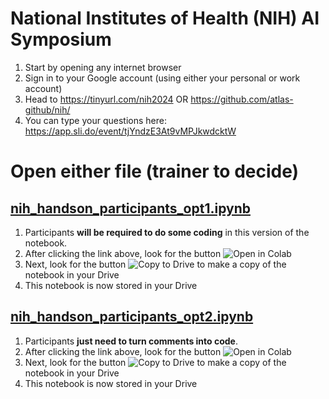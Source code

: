 # National Institutes of Health (NIH) AI Symposium

1. Start by opening any internet browser
2. Sign in to your Google account (using either your personal or work account)
3. Head to https://tinyurl.com/nih2024 OR https://github.com/atlas-github/nih/
4. You can type your questions here: https://app.sli.do/event/tjYndzE3At9vMPJkwdcktW

# Open either file (trainer to decide)

## [nih_handson_participants_opt1.ipynb](https://github.com/atlas-github/nih/blob/main/nih_handson_participants_opt1.ipynb)
1. Participants **will be required to do some coding** in this version of the notebook.
2. After clicking the link above, look for the button ![Open in Colab](https://github.com/atlas-github/nih/assets/50855923/2bc9497c-af85-494a-98d5-d3fd13f5393a)
3. Next, look for the button ![Copy to Drive](https://github.com/atlas-github/nih/assets/50855923/0ec94644-7525-4949-97ba-45e572eff37b) to make a copy of the notebook in your Drive
4. This notebook is now stored in your Drive

## [nih_handson_participants_opt2.ipynb](https://github.com/atlas-github/nih/blob/main/nih_handson_participants_opt2.ipynb)
1. Participants **just need to turn comments into code**.
2. After clicking the link above, look for the button ![Open in Colab](https://github.com/atlas-github/nih/assets/50855923/2bc9497c-af85-494a-98d5-d3fd13f5393a)
3. Next, look for the button ![Copy to Drive](https://github.com/atlas-github/nih/assets/50855923/0ec94644-7525-4949-97ba-45e572eff37b) to make a copy of the notebook in your Drive
4. This notebook is now stored in your Drive
